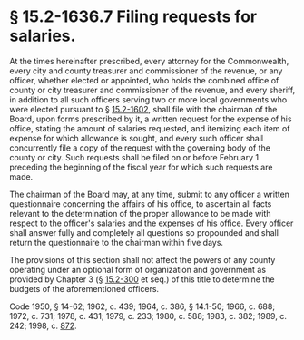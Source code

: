 # § 15.2-1636.7 Filing requests for salaries.

<p>At the times hereinafter prescribed, every attorney for the Commonwealth, every city and county treasurer and commissioner of the revenue, or any officer, whether elected or appointed, who holds the combined office of county or city treasurer and commissioner of the revenue, and every sheriff, in addition to all such officers serving two or more local governments who were elected pursuant to § <a href='http://law.lis.virginia.gov/vacode/15.2-1602/'>15.2-1602</a>, shall file with the chairman of the Board, upon forms prescribed by it, a written request for the expense of his office, stating the amount of salaries requested, and itemizing each item of expense for which allowance is sought, and every such officer shall concurrently file a copy of the request with the governing body of the county or city. Such requests shall be filed on or before February 1 preceding the beginning of the fiscal year for which such requests are made.</p><p>The chairman of the Board may, at any time, submit to any officer a written questionnaire concerning the affairs of his office, to ascertain all facts relevant to the determination of the proper allowance to be made with respect to the officer's salaries and the expenses of his office. Every officer shall answer fully and completely all questions so propounded and shall return the questionnaire to the chairman within five days.</p><p>The provisions of this section shall not affect the powers of any county operating under an optional form of organization and government as provided by Chapter 3 (§ <a href='http://law.lis.virginia.gov/vacode/15.2-300/'>15.2-300</a> et seq.) of this title to determine the budgets of the aforementioned officers.</p><p>Code 1950, § 14-62; 1962, c. 439; 1964, c. 386, § 14.1-50; 1966, c. 688; 1972, c. 731; 1978, c. 431; 1979, c. 233; 1980, c. 588; 1983, c. 382; 1989, c. 242; 1998, c. <a href='http://lis.virginia.gov/cgi-bin/legp604.exe?981+ful+CHAP0872'>872</a>.</p>